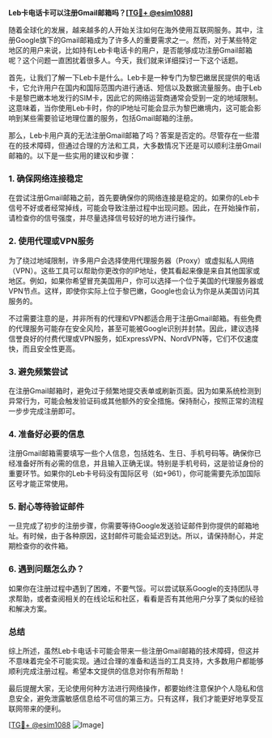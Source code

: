 **Leb卡电话卡可以注册Gmail邮箱吗？[[TG💪+ @esim1088](https://t.me/s/esim1088)]**

随着全球化的发展，越来越多的人开始关注如何在海外使用互联网服务。其中，注册Google旗下的Gmail邮箱成为了许多人的重要需求之一。然而，对于某些特定地区的用户来说，比如持有Leb卡电话卡的用户，是否能够成功注册Gmail邮箱呢？这个问题一直困扰着很多人。今天，我们就来详细探讨一下这个话题。

首先，让我们了解一下Leb卡是什么。Leb卡是一种专门为黎巴嫩居民提供的电话卡，它允许用户在国内和国际范围内进行通话、短信以及数据流量服务。由于Leb卡是黎巴嫩本地发行的SIM卡，因此它的网络运营商通常会受到一定的地域限制。这意味着，当你使用Leb卡时，你的IP地址可能会显示为黎巴嫩境内，这可能会影响到某些需要验证地理位置的服务，包括Gmail邮箱的注册。

那么，Leb卡用户真的无法注册Gmail邮箱了吗？答案是否定的。尽管存在一些潜在的技术障碍，但通过合理的方法和工具，大多数情况下还是可以顺利注册Gmail邮箱的。以下是一些实用的建议和步骤：

### 1. 确保网络连接稳定

在尝试注册Gmail邮箱之前，首先要确保你的网络连接是稳定的。如果你的Leb卡信号不好或者经常掉线，可能会导致注册过程中出现问题。因此，在开始操作前，请检查你的信号强度，并尽量选择信号较好的地方进行操作。

### 2. 使用代理或VPN服务

为了绕过地域限制，许多用户会选择使用代理服务器（Proxy）或虚拟私人网络（VPN）。这些工具可以帮助你更改你的IP地址，使其看起来像是来自其他国家或地区。例如，如果你希望冒充美国用户，你可以选择一个位于美国的代理服务器或VPN节点。这样，即使你实际上位于黎巴嫩，Google也会认为你是从美国访问其服务的。

不过需要注意的是，并非所有的代理和VPN都适合用于注册Gmail邮箱。有些免费的代理服务可能存在安全风险，甚至可能被Google识别并封禁。因此，建议选择信誉良好的付费代理或VPN服务，如ExpressVPN、NordVPN等，它们不仅速度快，而且安全性更高。

### 3. 避免频繁尝试

在注册Gmail邮箱时，避免过于频繁地提交表单或刷新页面。因为如果系统检测到异常行为，可能会触发验证码或其他额外的安全措施。保持耐心，按照正常的流程一步步完成注册即可。

### 4. 准备好必要的信息

注册Gmail邮箱需要填写一些个人信息，包括姓名、生日、手机号码等。确保你已经准备好所有必需的信息，并且输入正确无误。特别是手机号码，这是验证身份的重要环节。如果你的Leb卡号码没有国际区号（如+961），你可能需要先添加国际区号才能正常使用。

### 5. 耐心等待验证邮件

一旦完成了初步的注册步骤，你需要等待Google发送验证邮件到你提供的邮箱地址。有时候，由于各种原因，这封邮件可能会延迟到达。所以，请保持耐心，并定期检查你的收件箱。

### 6. 遇到问题怎么办？

如果你在注册过程中遇到了困难，不要气馁。可以尝试联系Google的支持团队寻求帮助，或者查阅相关的在线论坛和社区，看看是否有其他用户分享了类似的经验和解决方案。

### 总结

综上所述，虽然Leb卡电话卡可能会带来一些注册Gmail邮箱的技术障碍，但这并不意味着完全不可能实现。通过合理的准备和适当的工具支持，大多数用户都能够顺利完成注册过程。希望本文提供的信息对你有所帮助！

最后提醒大家，无论使用何种方法进行网络操作，都要始终注意保护个人隐私和信息安全，避免泄露敏感信息给不可信的第三方。只有这样，我们才能更好地享受互联网带来的便利。

[[TG💪+ @esim1088](https://t.me/s/esim1088) ![Image](https://i.postimg.cc/4NQfJmqS/Snipaste-2025-05-13-00-14-12.png)]